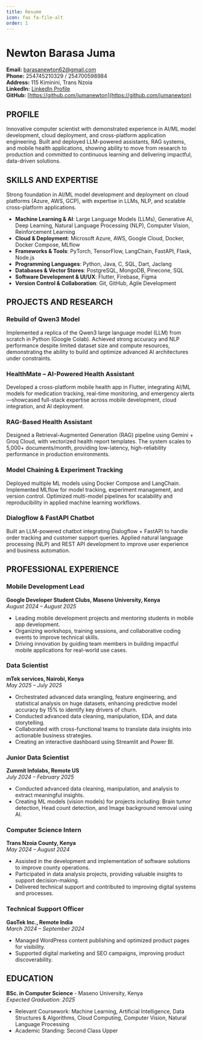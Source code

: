 ```yaml
---
title: Resume
icon: fas fa-file-alt
order: 1
---
```


# Newton Barasa Juma

**Email:** barasanewton62@gmail.com  
**Phone:** 254745210329 / 254700598984  
**Address:** 115 Kiminini, Trans Nzoia  
**LinkedIn:** [LinkedIn Profile](https://www.linkedin.com/in/newton-barasa)  
**GitHub:** [https://github.com/jumanewton](https://github.com/jumanewton)

## PROFILE

Innovative computer scientist with demonstrated experience in AI/ML model development, cloud deployment, and cross-platform application engineering. Built and deployed LLM-powered assistants, RAG systems, and mobile health applications, showing ability to move from research to production and committed to continuous learning and delivering impactful, data-driven solutions.

## SKILLS AND EXPERTISE

Strong foundation in AI/ML model development and deployment on cloud platforms (Azure, AWS, GCP), with expertise in LLMs, NLP, and scalable cross-platform applications.

- **Machine Learning & AI**: Large Language Models (LLMs), Generative AI, Deep Learning, Natural Language Processing (NLP), Computer Vision, Reinforcement Learning
- **Cloud & Deployment**: Microsoft Azure, AWS, Google Cloud, Docker, Docker Compose, MLflow
- **Frameworks & Tools**: PyTorch, TensorFlow, LangChain, FastAPI, Flask, Node.js
- **Programming Languages**: Python, Java, C, SQL, Dart, Jaclang
- **Databases & Vector Stores**: PostgreSQL, MongoDB, Pinecone, SQL
- **Software Development & UI/UX**: Flutter, Firebase, Figma
- **Version Control & Collaboration**: Git, GitHub, Agile Development

## PROJECTS AND RESEARCH

### Rebuild of Qwen3 Model

Implemented a replica of the Qwen3 large language model (LLM) from scratch in Python (Google Colab). Achieved strong accuracy and NLP performance despite limited dataset size and compute resources, demonstrating the ability to build and optimize advanced AI architectures under constraints.

### HealthMate – AI-Powered Health Assistant

Developed a cross-platform mobile health app in Flutter, integrating AI/ML models for medication tracking, real-time monitoring, and emergency alerts—showcased full-stack expertise across mobile development, cloud integration, and AI deployment.

### RAG-Based Health Assistant

Designed a Retrieval-Augmented Generation (RAG) pipeline using Gemini + Groq Cloud, with vectorized health report templates. The system scales to 5,000+ documents/month, providing low-latency, high-reliability performance in production environments.

### Model Chaining & Experiment Tracking

Deployed multiple ML models using Docker Compose and LangChain. Implemented MLflow for model tracking, experiment management, and version control. Optimized multi-model pipelines for scalability and reproducibility in applied machine learning workflows.

### Dialogflow & FastAPI Chatbot

Built an LLM-powered chatbot integrating Dialogflow + FastAPI to handle order tracking and customer support queries. Applied natural language processing (NLP) and REST API development to improve user experience and business automation.

## PROFESSIONAL EXPERIENCE

### Mobile Development Lead

**Google Developer Student Clubs, Maseno University, Kenya**  
*August 2024 – August 2025*

- Leading mobile development projects and mentoring students in mobile app development.
- Organizing workshops, training sessions, and collaborative coding events to improve technical skills.
- Driving innovation by guiding team members in building impactful mobile applications for real-world use cases.

### Data Scientist

**mTek services, Nairobi, Kenya**  
*May 2025 – July 2025*

- Orchestrated advanced data wrangling, feature engineering, and statistical analysis on huge datasets, enhancing predictive model accuracy by 15% to identify key drivers of churn.
- Conducted advanced data cleaning, manipulation, EDA, and data storytelling.
- Collaborated with cross-functional teams to translate data insights into actionable business strategies.
- Creating an interactive dashboard using Streamlit and Power BI.

### Junior Data Scientist

**Zummit Infolabs, Remote US**  
*July 2024 – February 2025*

- Conducted advanced data cleaning, manipulation, and analysis to extract meaningful insights.
- Creating ML models (vision models) for projects including: Brain tumor detection, Head count detection, and Image background removal using AI.

### Computer Science Intern

**Trans Nzoia County, Kenya**  
*May 2024 – August 2024*

- Assisted in the development and implementation of software solutions to improve county operations.
- Participated in data analysis projects, providing valuable insights to support decision-making.
- Delivered technical support and contributed to improving digital systems and processes.

### Technical Support Officer

**GaoTek Inc., Remote India**  
*March 2024 – September 2024*

- Managed WordPress content publishing and optimized product pages for visibility.
- Supported digital marketing and SEO campaigns, improving product discoverability.

## EDUCATION

**BSc. in Computer Science** - Maseno University, Kenya  
*Expected Graduation: 2025*

- Relevant Coursework: Machine Learning, Artificial Intelligence, Data Structures & Algorithms, Cloud Computing, Computer Vision, Natural Language Processing
- Academic Standing: Second Class Upper
